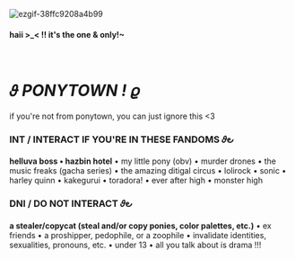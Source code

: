 
![ezgif-38ffc9208a4b99](https://github.com/user-attachments/assets/54fbe2c4-0b66-45c3-9e3a-dccb72da3297)

#### haii >_< !! it's the one & only!~
⠀
⠀
# 𝜗 *PONYTOWN* *!* 𝜚
if you're not from ponytown, you can just ignore this <3
### INT / INTERACT IF YOU'RE IN THESE FANDOMS 𝜗౿
**helluva boss • hazbin hotel** • my little pony (obv) • murder drones • the music freaks (gacha series) • the amazing ditigal circus • lolirock • sonic • harley quinn • kakegurui • toradora! • ever after high • monster high
### DNI / DO NOT INTERACT 𝜗౿
**a stealer/copycat (steal and/or copy ponies, color palettes, etc.)** •  ex friends • a proshipper, pedophile, or a zoophile •  invalidate identities, sexualities, pronouns, etc. • under 13 • all you talk about is drama !!!
